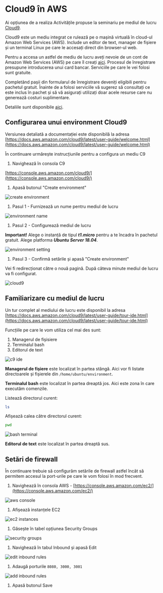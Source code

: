 # Cloud9 în AWS

Ai opțiunea de a realiza Activitățile propuse la seminariu pe mediul de lucru [Cloud9](https://aws.amazon.com/cloud9/).

Cloud9 este un mediu integrat ce rulează pe o mașină virtuală în cloud-ul Amazon Web Services \(AWS\). Include un editor de text, manager de fișiere și un terminal Linux pe care le accesați direct din browser-ul web.

Pentru a accesa un astfel de mediu de lucru aveți nevoie de un cont de Amazon Web Services \(AWS\) pe care îl creați [aici](https://aws.amazon.com/cloud9/). Procesul de înregistrare presupune introducerea unui card bancar. Serviciile pe care le vei folosi sunt gratuite.

Completând pașii din formularul de înregistrare deveniți eligibili pentru pachetul gratuit. Înainte de a folosi serviciile vă sugerez să consultați ce este inclus în pachet și să vă asigurați utilizați doar acele resurse care nu generează costuri suplimentare.

Detaliile sunt disponibile [aici](https://aws.amazon.com/free/).

## Configurarea unui environment Cloud9

Versiunea detaliată a documentației este disponibilă la adresa [https://docs.aws.amazon.com/cloud9/latest/user-guide/welcome.html](https://docs.aws.amazon.com/cloud9/latest/user-guide/welcome.html)

În continuare urmărește instrucțiunile pentru a configura un mediu C9

1. Navighează în consola C9

[https://console.aws.amazon.com/cloud9/](https://console.aws.amazon.com/cloud9/)

1. Apasă butonul "Create environment"

![create environment](../.gitbook/assets/001-step-create-environment.png)

1. Pasul 1 - Furnizează un nume pentru mediul de lucru

![environment name](../.gitbook/assets/002-step-environment-name.png)

1. Pasul 2 - Configurează mediul de lucru

**Important!** Alege o instanță de tipul _**t1.micro**_ pentru a te încadra în pachetul gratuit. Alege platforma _**Ubuntu Server 18.04**_.

![environment setting](../.gitbook/assets/003-step-environment-setting.png)

1. Pasul 3 - Confirmă setările și apasă "Create environment"

Vei fi redirecționat către o nouă pagină. După câteva minute mediul de lucru va fi configurat.

![cloud9](../.gitbook/assets/004-c9-screen.png)

## Familiarizare cu mediul de lucru

Un tur complet al mediului de lucru este disponibil la adresa [https://docs.aws.amazon.com/cloud9/latest/user-guide/tour-ide.html](https://docs.aws.amazon.com/cloud9/latest/user-guide/tour-ide.html)

Funcțiile pe care le vom utiliza cel mai des sunt:

1. Managerul de fișisiere
2. Terminalul bash
3. Editorul de text

![c9 ide](../.gitbook/assets/005-ide-components.png)

**Managerul de fișiere** este localizat în partea stângă. Aici vor fi listate directoarele și fișierele din `/home/ubuntu/environment`.

**Terminalul bash** este localizat în partea dreaptă jos. Aici este zona în care executăm comenzile.

Listează directorul curent:

```bash
ls
```

Afișează calea către directorul curent:

```bash
pwd
```

![bash terminal](../.gitbook/assets/006-bash-terminal.png)

**Editorul de text** este localizat în partea dreaptă sus.

## Setări de firewall

În continuare trebuie să configurăm setările de firewall astfel încât să permitem accesul la port-urile pe care le vom folosi în mod frecvent.

1. Navighează în consola AWS - [https://console.aws.amazon.com/ec2/](https://console.aws.amazon.com/ec2/)

![aws console](../.gitbook/assets/007-navigate-to-ec2.png)

1. Afișează instanțele EC2

![ec2 instances](../.gitbook/assets/008-view-ec2-instances.png)

1. Găsește în tabel opțiunea Security Groups

![security groups](../.gitbook/assets/009-security-groups.png)

1. Navighează în tabul Inbound și apasă Edit

![edit inbound rules](../.gitbook/assets/010-edit-inbound.png)

1. Adaugă porturile `8080, 3000, 3001`

![add inbound rules](../.gitbook/assets/011-add-inbound-rules.png)

1. Apasă butonul Save

